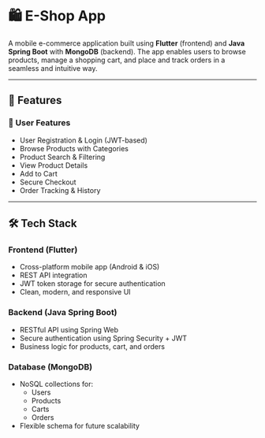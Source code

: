# 🛍️ E-Shop App

A mobile e-commerce application built using **Flutter** (frontend) and **Java Spring Boot** with **MongoDB** (backend). The app enables users to browse products, manage a shopping cart, and place and track orders in a seamless and intuitive way.

---

## 📱 Features

### 👤 User Features
- User Registration & Login (JWT-based)
- Browse Products with Categories
- Product Search & Filtering
- View Product Details
- Add to Cart
- Secure Checkout
- Order Tracking & History

---

## 🛠️ Tech Stack

### Frontend (Flutter)
- Cross-platform mobile app (Android & iOS)
- REST API integration
- JWT token storage for secure authentication
- Clean, modern, and responsive UI

### Backend (Java Spring Boot)
- RESTful API using Spring Web
- Secure authentication using Spring Security + JWT
- Business logic for products, cart, and orders

### Database (MongoDB)
- NoSQL collections for:
  - Users
  - Products
  - Carts
  - Orders
- Flexible schema for future scalability
